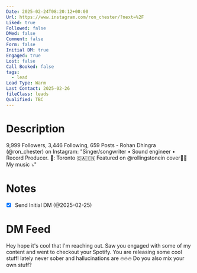 ```yaml
---
Date: 2025-02-24T08:20:12+00:00
Url: https://www.instagram.com/ron_chester/?next=%2F
Liked: true
Followed: false
DMed: false
Comment: false
Form: false
Initial DM: true
Engaged: true
Lost: false
Call Booked: false
tags:
  - lead
Lead Type: Warm
Last Contact: 2025-02-26
fileClass: leads
Qualified: TBC
---
```

# Description
9,999 Followers, 3,446 Following, 659 Posts - Rohan Dhingra (@ron_chester) on Instagram: "Singer/songwriter • Sound engineer • Record Producer. 
📍: Toronto 🇨🇦🇮🇳
Featured on @rollingstonein cover🙏🏻
My music ⤵️"
# Notes
- [x] Send Initial DM (@2025-02-25)
# DM Feed
Hey hope it's cool that I'm reaching out. Saw you engaged with some of my content and went to checkout your Spotify. You are releasing some cool stuff! lately never sober and hallucinations are 🔥🔥🔥 Do you also mix your own stuff?